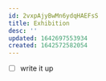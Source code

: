 ```yaml
---
id: 2vxpAjyBwMn6ydqHAEFsS
title: Exhibition
desc: ''
updated: 1642697553934
created: 1642572582054
---
```



- [ ] write it up